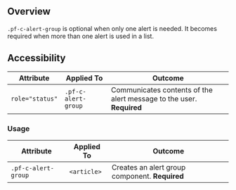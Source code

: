## Overview

`.pf-c-alert-group` is optional when only one alert is needed. It becomes required when more than one alert is used in a list.

## Accessibility

| Attribute | Applied To | Outcome |
| -- | -- | -- |
| `role="status"` | `.pf-c-alert-group` |  Communicates contents of the alert message to the user. **Required** |

### Usage

| Attribute | Applied To | Outcome |
| -- | -- | -- |
| `.pf-c-alert-group` | `<article>` | Creates an alert group component. **Required** |
